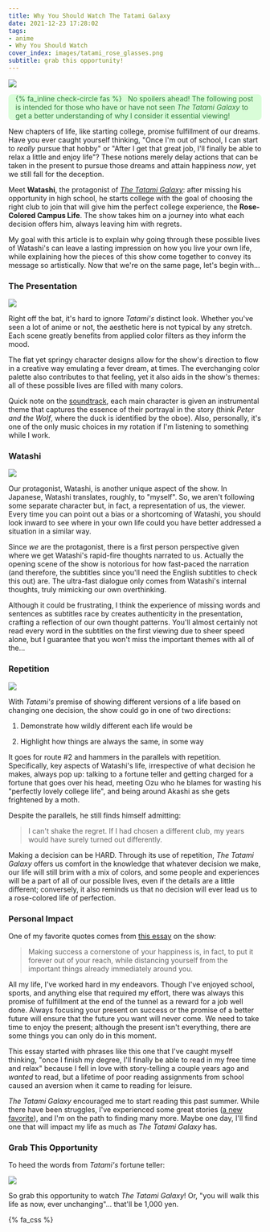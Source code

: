 ```yaml
---
title: Why You Should Watch The Tatami Galaxy
date: 2021-12-23 17:28:02
tags:
- anime
- Why You Should Watch
cover_index: images/tatami_rose_glasses.png
subtitle: grab this opportunity!
---
```


<div style="max-width:750px; margin: auto;">
    <img src="raven_haired.png" style="max-width: 100%; height: auto; width: auto\9;">
</div>
<div style='background-color:#D9FDD8; color:#337A3E; border-radius: .5em;'>
<span><p style='margin-left:1em; padding-right: 1em'>
    {% fa_inline check-circle fas %} &nbsp; No spoilers ahead! The following post is intended for those who have or have not seen <i>The Tatami Galaxy</i> to get a better understanding of why I consider it essential viewing!</p></span>
</div>


New chapters of life, like starting college, promise fulfillment of our dreams. Have you ever caught yourself thinking, "Once I'm out of school, I can start to *really* pursue that hobby" or "After I get that great job, I'll finally be able to relax a little and enjoy life"? These notions merely delay actions that can be taken in the present to pursue those dreams and attain happiness *now*, yet we still fall for the deception.

<p>Meet <b>Watashi</b>, the protagonist of <i><a href="https://myanimelist.net/anime/7785/Yojouhan_Shinwa_Taikei?q=the%20tatami&cat=anime">The Tatami Galaxy</a></i>: after missing his opportunity in high school, he starts college with the goal of choosing the right club to join that will give him the perfect college experience, the <b>Rose-Colored Campus Life</b>. The show takes him on a journey into what each decision offers him, always leaving him with regrets.</p>

My goal with this article is to explain why going through these possible lives of Watashi's can leave a lasting impression on how you live your own life, while explaining how the pieces of this show come together to convey its message so artistically. Now that we're on the same page, let's begin with...

### The Presentation

<div style="max-width:750px; margin: auto;">
    <img src="tatami_moth_freakout.jpg" style="max-width: 100%; height: auto; width: auto\9;">
</div>
<p>Right off the bat, it's hard to ignore <i>Tatami's</i> distinct look. Whether you've seen a lot of anime or not, the aesthetic here is not typical by any stretch. Each scene greatly benefits from applied color filters as they inform the mood.</p>

The flat yet springy character designs allow for the show's direction to flow in a creative way emulating a fever dream, at times. The everchanging color palette also contributes to that feeling, yet it also aids in the show's themes: all of these possible lives are filled with many colors.

Quick note on the [soundtrack](https://www.youtube.com/watch?v=SWC_NsJGfO4&t=143s), each main character is given an instrumental theme that captures the essence of their portrayal in the story (think *Peter and the Wolf*, where the duck is identified by the oboe). Also, personally, it's one of the only music choices in my rotation if I'm listening to something while I work.

### Watashi

<div style="max-width:750px; margin: auto;">
    <img src="watashi.jpg" style="max-width: 100%; height: auto; width: auto\9;">
</div>

Our protagonist, Watashi, is another unique aspect of the show. In Japanese, Watashi translates, roughly, to "myself". So, we aren't following some separate character but, in fact, a representation of us, the viewer. Every time you can point out a bias or a shortcoming of Watashi, you should look inward to see where in your own life could you have better addressed a situation in a similar way.

Since *we* are the protagonist, there is a first person perspective given where we get Watashi's rapid-fire thoughts narrated to us. Actually the opening scene of the show is notorious for how fast-paced the narration (and therefore, the subtitles since you'll need the English subtitles to check this out) are. The ultra-fast dialogue only comes from Watashi's internal thoughts, truly mimicking our own overthinking.

Although it could be frustrating, I think the experience of missing words and sentences as subtitles race by creates authenticity in the presentation, crafting a reflection of our own thought patterns. You'll almost certainly not read every word in the subtitles on the first viewing due to sheer speed alone, but I guarantee that you won't miss the important themes with all of the...

### Repetition

<div style="max-width:750px; margin: auto;">
    <img src="tatami_clock_tower.jpg" style="max-width: 100%; height: auto; width: auto\9;">
</div>


With *Tatami's* premise of showing different versions of a life based on changing one decision, the show could go in one of two directions:

1. <p>Demonstrate how wildly different each life would be</p>

2. <p>Highlight how things are always the same, in some way</p>

It goes for route #2 and hammers in the parallels with repetition. Specifically, key aspects of Watashi's life, irrespective of what decision he makes, always pop up: talking to a fortune teller and getting charged for a fortune that goes over his head, meeting Ozu who he blames for wasting his "perfectly lovely college life", and being around Akashi as she gets frightened by a moth.

Despite the parallels, he still finds himself admitting:

> I can't shake the regret. If I had chosen a different club, my years would have surely turned out differently.

Making a decision can be HARD. Through its use of repetition, *The Tatami Galaxy* offers us comfort in the knowledge that whatever decision we make, our life will still brim with a mix of colors, and some people and experiences will be a part of all of our possible lives, even if the details are a little different; conversely, it also reminds us that no decision will ever lead us to a rose-colored life of perfection.

### Personal Impact

One of my favorite quotes comes from [this essay](https://www.bbc.com/culture/article/20200518-the-animation-that-showed-me-the-meaning-of-life) on the show:

> Making success a cornerstone of your happiness is, in fact, to put it forever out of your reach, while distancing yourself from the important things already immediately around you.

All my life, I've worked hard in my endeavors. Though I've enjoyed school, sports, and anything else that required my effort, there was always this promise of fulfillment at the end of the tunnel as a reward for a job well done. Always focusing your present on success or the promise of a better future will ensure that the future you want will never come. We need to take time to enjoy the present; although the present isn't everything, there are some things you can only do in this moment.

This essay started with phrases like this one that I've caught myself thinking, "once I finish my degree, I'll finally be able to read in my free time and relax" because I fell in love with story-telling a couple years ago and *wanted* to read, but a lifetime of poor reading assignments from school caused an aversion when it came to reading for leisure.

*The Tatami Galaxy* encouraged me to start reading this past summer. While there have been struggles, I've experienced some great stories ([a new favorite](https://www.goodreads.com/book/show/31373633-and-every-morning-the-way-home-gets-longer-and-longer?from_search=true&from_srp=true&qid=wVZYZIWBHE&rank=1)), and I'm on the path to finding many more. Maybe one day, I'll find one that will impact my life as much as *The Tatami Galaxy* has.

### Grab This Opportunity

<p>To heed the words from <i>Tatami's</i> fortune teller:</p>

<div style="max-width:750px; margin: auto;">
    <img src="opportunity_dangling.png" style="max-width: 100%; height: auto; width: auto\9;">
</div>

So grab this opportunity to watch *The Tatami Galaxy*! Or, "you will walk this life as now, ever unchanging"... that'll be 1,000 yen.

{% fa_css %}